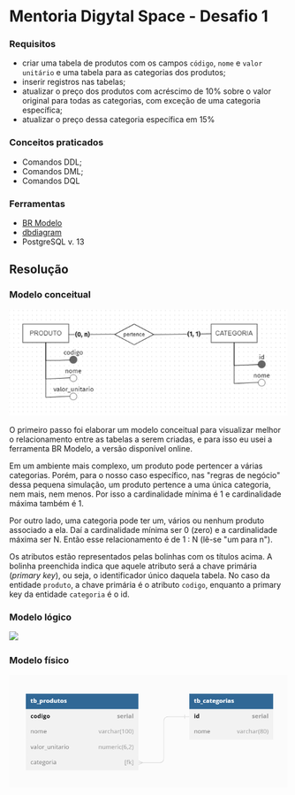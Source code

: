 # Mentoria Digytal Space - Desafio 1

### Requisitos
* criar uma tabela de produtos com os campos `código`, `nome` e `valor unitário` e uma tabela para as categorias dos produtos; 
* inserir registros nas tabelas;
* atualizar o preço dos produtos com acréscimo de 10% sobre o valor original para todas as categorias, com exceção de uma categoria específica;
* atualizar o preço dessa categoria específica em 15%

### Conceitos praticados
* Comandos DDL;
* Comandos DML;
* Comandos DQL

### Ferramentas
* <a href="https://www.brmodeloweb.com/lang/pt-br/index.html">BR Modelo</a>
* <a href="https://dbdiagram.io">dbdiagram</a>
* PostgreSQL v. 13

## Resolução

### Modelo conceitual
<img src="https://github.com/alonso-estevam/desafio_1/blob/main/public/desafio1_modelo_conceitual.png" />

O primeiro passo foi elaborar um modelo conceitual para visualizar melhor o relacionamento entre as tabelas a serem criadas, e para isso eu usei a ferramenta BR Modelo, a versão disponível online. 

Em um ambiente mais complexo, um produto pode pertencer a várias categorias. Porém, para o nosso caso específico, nas "regras de negócio" dessa pequena simulação, um produto pertence a uma única categoria, nem mais, nem menos. Por isso a cardinalidade mínima é 1 e cardinalidade máxima também é 1. 

Por outro lado, uma categoria pode ter um, vários ou nenhum produto associado a ela. Daí a cardinalidade mínima ser 0 (zero) e a cardinalidade máxima ser N. Então esse relacionamento é de 1 : N (lê-se "um para n").

Os atributos estão representados pelas bolinhas com os títulos acima. A bolinha preenchida indica que aquele atributo será a chave primária (*primary key*), ou seja, o identificador único daquela tabela. No caso da entidade `produto`, a chave primária é o atributo `codigo`, enquanto a primary key da entidade `categoria` é o id.

### Modelo lógico
<img src="https://github.com/alonso-estevam/desafio_1/blob/main/public/desafio1_modelo_lógico.png" />

### Modelo físico
<img src="https://github.com/alonso-estevam/desafio_1/blob/main/public/desafio1_modelo_fisico.png" />
